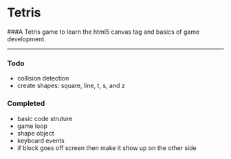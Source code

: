 Tetris
======

###A Tetris game to learn the html5 canvas tag and basics of game development.

------

### Todo
- collision detection
- create shapes: square, line, t, s, and z

### Completed
- basic code struture
- game loop
- shape object
- keyboard events
- if block goes off screen then make it show up on the other side
